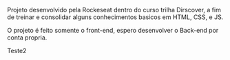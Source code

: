 Projeto desenvolvido pela Rockeseat dentro do curso trilha Dirscover, a fim de treinar
e consolidar alguns conhecimentos basicos em HTML, CSS, e JS.

O projeto é feito somente o front-end, espero desenvolver o Back-end por conta propria.


Teste2